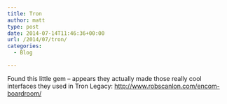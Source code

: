 ```yaml
---
title: Tron
author: matt
type: post
date: 2014-07-14T11:46:36+00:00
url: /2014/07/tron/
categories:
  - Blog

---
```

Found this little gem &#8211; appears they actually made those really cool interfaces they used in Tron Legacy: <a style="color: purple;" title="This external link will open in a new window" href="http://www.robscanlon.com/encom-boardroom/" target="_blank" rel="nofollow">http://www.robscanlon.com/encom-boardroom/</a>
